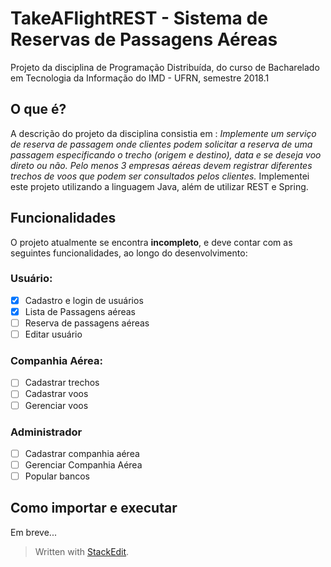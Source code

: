 # TakeAFlightREST - Sistema de Reservas de Passagens Aéreas

Projeto da disciplina de Programação Distribuída, do curso de Bacharelado em Tecnologia da Informação do IMD - UFRN, semestre 2018.1

## O que é?
A descrição do projeto da disciplina consistia em : *Implemente um serviço de reserva de passagem onde clientes podem solicitar a reserva de uma passagem especificando o trecho (origem e destino), data e se deseja voo direto ou não. Pelo menos 3 empresas aéreas devem registrar diferentes trechos de voos que podem ser consultados pelos clientes.*
Implementei este projeto utilizando a linguagem Java, além de utilizar REST e Spring.

## Funcionalidades
O projeto atualmente se encontra **incompleto**, e deve contar com as seguintes funcionalidades, ao longo do desenvolvimento:

 ### Usuário:
 - [x] Cadastro e login de usuários
 - [x] Lista de Passagens aéreas
 - [ ] Reserva de passagens aéreas
 - [ ] Editar usuário
 
 ### Companhia Aérea:
 - [ ] Cadastrar trechos
 - [ ] Cadastrar voos
 - [ ] Gerenciar voos
 
 ### Administrador
 - [ ] Cadastrar companhia aérea
 - [ ] Gerenciar Companhia Aérea
 - [ ] Popular bancos 

## Como importar e executar

Em breve...

 

> Written with [StackEdit](https://stackedit.io/).
<!--stackedit_data:
eyJoaXN0b3J5IjpbLTE0MzcxNjkyOTFdfQ==
-->